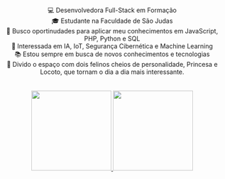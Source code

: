 <div align="center">
  💻 Desenvolvedora Full-Stack em Formação<br>
  🎓 Estudante na Faculdade de São Judas<br>
  🌱 Busco oportinudades para aplicar meu conhecimentos em JavaScript, PHP, Python e SQL<br>
  🧠 Interessada em IA, IoT, Segurança Cibernética e Machine Learning<br>
  📚 Estou sempre em busca de novos conhecimentos e tecnologias<br>
  🐾 Divido o espaço com dois felinos cheios de personalidade, Princesa e Locoto, que tornam o dia a dia mais interessante.<br>
  
</div><br><br>

<div align="center">
  <a href="https://github.com/CristinAlvestegui">
  <img height="180em" src="https://github-readme-stats.vercel.app/api?username=CristinAlvestegui&show_icons=true&theme=ocean_dark&include_all_commits=true&count_private=true"/>
  <img height="180em" src="https://github-readme-stats.vercel.app/api/top-langs/?username=CristinAlvestegui&layout=compact&langs_count=7&theme=ocean_dark"/>
</div><br>

<!--
**CristinAlvestegui/cristinAlvestegui** is a ✨ _special_ ✨ repository because its `README.md` (this file) appears on your GitHub profile.

Here are some ideas to get you started:

- 🔭 I’m currently working on ...
- 🌱 I’m currently learning ...
- 👯 I’m looking to collaborate on ...
- 🤔 I’m looking for help with ...
- 💬 Ask me about ...
- 📫 How to reach me: ...
- 😄 Pronouns: ...
- ⚡ Fun fact: ...
-->
